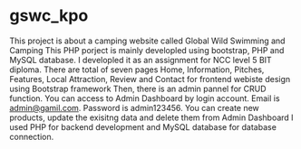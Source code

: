 # gswc_kpo
This project is about a camping website called Global Wild Swimming and Camping
 This PHP porject is mainly developled using bootstrap, PHP and MySQL database. I developled it as an assignment for NCC level 5 BIT diploma. 
 There are total of seven pages Home, Information, Pitches, Features, Local Attraction, Review and Contact for frontend webiste design using Bootstrap framework
 Then, there is an admin pannel for CRUD function. You can access to Admin Dashboard by login account. Email is admin@gamil.com. Password is admin123456.
 You can create new products, update the exisitng data and delete them from Admin Dashboard
 I used PHP for backend development and MySQL database for database connection.
